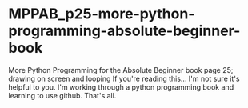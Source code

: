 # MPPAB_p25-more-python-programming-absolute-beginner-book
More Python Programming for the Absolute Beginner book page 25; drawing on screen and looping
If you're reading this... I'm not sure it's helpful to you.
I'm working through a python programming book and learning to use github.
That's all.
